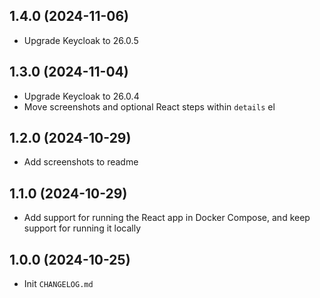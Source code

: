 ## 1.4.0 (2024-11-06)

- Upgrade Keycloak to 26.0.5

## 1.3.0 (2024-11-04)

- Upgrade Keycloak to 26.0.4
- Move screenshots and optional React steps within `details` el

## 1.2.0 (2024-10-29)

- Add screenshots to readme

## 1.1.0 (2024-10-29)

- Add support for running the React app in Docker Compose, and keep support for running it locally

## 1.0.0 (2024-10-25)

- Init `CHANGELOG.md`
